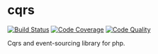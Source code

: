 # cqrs

[![Build Status](https://scrutinizer-ci.com/g/daikon-cqrs/cqrs/badges/build.png?b=master)](https://scrutinizer-ci.com/g/daikon-cqrs/cqrs/build-status/master)
[![Code Coverage](https://scrutinizer-ci.com/g/daikon-cqrs/cqrs/badges/coverage.png?b=master)](https://scrutinizer-ci.com/g/daikon-cqrs/cqrs/?branch=master)
[![Code Quality](https://scrutinizer-ci.com/g/daikon-cqrs/cqrs/badges/quality-score.png?b=master)](https://scrutinizer-ci.com/g/daikon-cqrs/cqrs/?branch=master)

Cqrs and event-sourcing library for php.